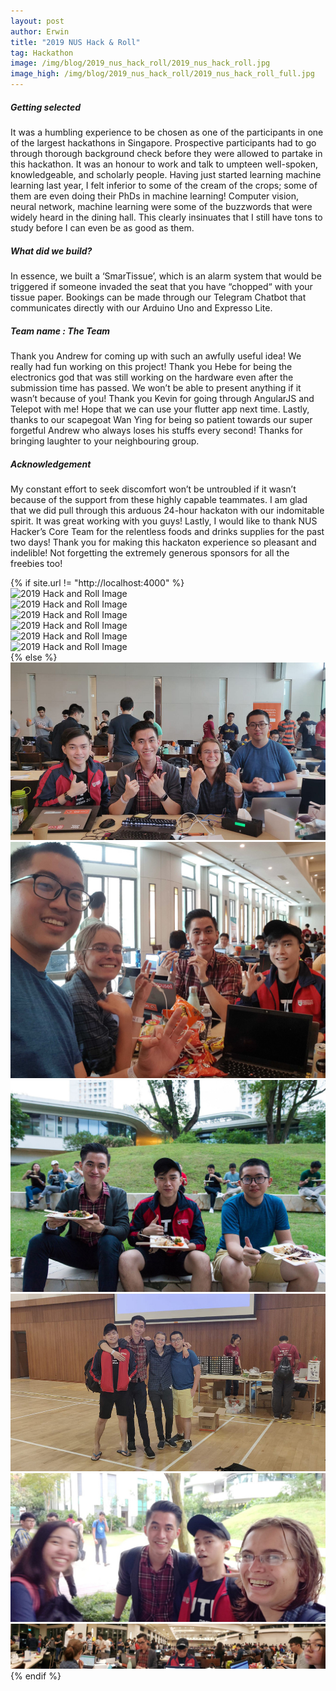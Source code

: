 ```yaml
---
layout: post
author: Erwin
title: "2019 NUS Hack & Roll"
tag: Hackathon
image: /img/blog/2019_nus_hack_roll/2019_nus_hack_roll.jpg
image_high: /img/blog/2019_nus_hack_roll/2019_nus_hack_roll_full.jpg
---
```


##### Getting selected
It was a humbling experience to be chosen as one of the participants in one of the largest hackathons in Singapore. Prospective participants had to go through thorough background check before they were allowed to partake in this hackathon. It was an honour to work and talk to umpteen well-spoken, knowledgeable, and scholarly people. Having just started learning machine learning last year, I felt inferior to some of the cream of the crops; some of them are even doing their PhDs in machine learning! Computer vision, neural network, machine learning were some of the buzzwords that were widely heard in the dining hall. This clearly insinuates that I still have tons to study before I can even be as good as them.

##### What did we build?
In essence, we built a ‘SmarTissue’, which is an alarm system that would be triggered if someone invaded the seat that you have “chopped“ with your tissue paper. Bookings can be made through our Telegram Chatbot that communicates directly with our Arduino Uno and Expresso Lite.

##### Team name : The Team
Thank you Andrew for coming up with such an awfully useful idea! We really had fun working on this project! Thank you Hebe for being the electronics god that was still working on the hardware even after the submission time has passed. We won’t be able to present anything if it wasn’t because of you! Thank you Kevin for going through AngularJS and Telepot with me! Hope that we can use your flutter app next time. Lastly, thanks to our scapegoat Wan Ying for being so patient towards our super forgetful Andrew who always loses his stuffs every second! Thanks for bringing laughter to your neighbouring group.

##### Acknowledgement
My constant effort to seek discomfort won’t be untroubled if it wasn’t because of the support from these highly capable teammates. I am glad that we did pull through this arduous 24-hour hackaton with our indomitable spirit. It was great working with you guys!
Lastly, I would like to thank NUS Hacker’s Core Team for the relentless foods and drinks supplies for the past two days! Thank you for making this hackaton experience so pleasant and indelible! Not forgetting the extremely generous sponsors for all the freebies too!

<div class="container">
	<div class="row">
		<div class="col-sm-12 col-md-12 portfolio-block">
			{% if site.url != "http://localhost:4000" %}
				<div class="owl-carousel portfolio-page-carousel">
					<div class="item">
						<img src="{{ "/img/blog/2019_nus_hack_roll/image1.png" | prepend: site.baseurl | prepend: site.github_repository | prepend: "/" | prepend: site.url }}" alt="2019 Hack and Roll Image" />
					</div>
					<div class="item">
						<img src="{{ "/img/blog/2019_nus_hack_roll/image2.png" | prepend: site.baseurl | prepend: site.github_repository | prepend: "/" | prepend: site.url }}" alt="2019 Hack and Roll Image" />
					</div>
					<div class="item">
						<img src="{{ "/img/blog/2019_nus_hack_roll/image3.png" | prepend: site.baseurl | prepend: site.github_repository | prepend: "/" | prepend: site.url }}" alt="2019 Hack and Roll Image" />
					</div>
					<div class="item">
						<img src="{{ "/img/blog/2019_nus_hack_roll/image4.png" | prepend: site.baseurl | prepend: site.github_repository | prepend: "/" | prepend: site.url }}" alt="2019 Hack and Roll Image" />
					</div>
					<div class="item">
						<img src="{{ "/img/blog/2019_nus_hack_roll/image5.png" | prepend: site.baseurl | prepend: site.github_repository | prepend: "/" | prepend: site.url }}" alt="2019 Hack and Roll Image" />
					</div>
					<div class="item">
						<img src="{{ "/img/blog/2019_nus_hack_roll/image6.png" | prepend: site.baseurl | prepend: site.github_repository | prepend: "/" | prepend: site.url }}" alt="2019 Hack and Roll Image" />
					</div>
				</div>
				<script src="{{ "/js/jquery-2.1.3.min.js" | prepend: site.baseurl | prepend: site.github_repository | prepend: "/" | prepend: site.url }}"></script>
				<script src="{{ "/js/imagesloaded.pkgd.min.js" | prepend: site.baseurl | prepend: site.github_repository | prepend: "/" | prepend: site.url }}"></script>
				<script src="{{ "/js/owl.carousel.min.js" | prepend: site.baseurl | prepend: site.github_repository | prepend: "/" | prepend: site.url }}"></script>
			{% else %}
				<div class="owl-carousel portfolio-page-carousel">
					<div class="item">
						<img src="/img/blog/2019_nus_hack_roll/image1.jpg" alt="2019 Hack and Roll Image" />
					</div>
					<div class="item">
						<img src="/img/blog/2019_nus_hack_roll/image2.jpg" alt="2019 Hack and Roll Image" />
					</div>
					<div class="item">
						<img src="/img/blog/2019_nus_hack_roll/image3.jpg" alt="2019 Hack and Roll Image" />
					</div>
					<div class="item">
						<img src="/img/blog/2019_nus_hack_roll/image4.jpg" alt="2019 Hack and Roll Image" />
					</div>
					<div class="item">
						<img src="/img/blog/2019_nus_hack_roll/image5.jpg" alt="2019 Hack and Roll Image" />
					</div>
					<div class="item">
						<img src="/img/blog/2019_nus_hack_roll/image6.jpg" alt="2019 Hack and Roll Image" />
					</div>
				</div>
				<script src="/js/jquery-2.1.3.min.js"></script>
				<script src="/js/imagesloaded.pkgd.min.js"></script>
				<script src='/js/owl.carousel.min.js'></script>
			{% endif %}
			<script type="text/javascript">
				jQuery(document).ready(function($){
					$('.portfolio-page-carousel').imagesLoaded(function(){
						$('.portfolio-page-carousel').owlCarousel({
							smartSpeed:1200,
							items: 1,
							loop: true,
							dots: true,
							nav: true,
							navText: false,
							margin: 10,
							autoHeight:true
						});
					});
				});
			</script>
		</div>
	</div>
</div>